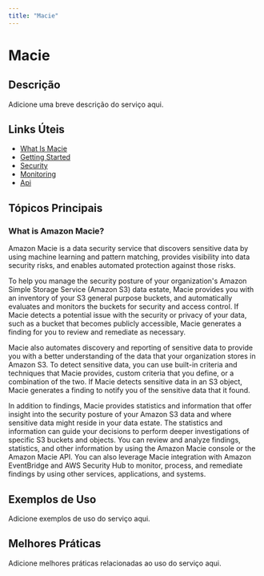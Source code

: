 ```yaml
---
title: "Macie"
---
```


# Macie

## Descrição

Adicione uma breve descrição do serviço aqui.

## Links Úteis

- [What Is Macie](https://docs.aws.amazon.com/macie/latest/userguide/what-is-macie.html)
- [Getting Started](https://docs.aws.amazon.com/macie/latest/userguide/getting-started.html)
- [Security](https://docs.aws.amazon.com/macie/latest/userguide/security.html)
- [Monitoring](https://docs.aws.amazon.com/macie/latest/userguide/monitoring.html)
- [Api](https://docs.aws.amazon.com/macie/latest/userguide/api.html)

## Tópicos Principais

### What is Amazon Macie?

Amazon Macie is a data security service that discovers sensitive data by using machine learning
  and pattern matching, provides visibility into data security risks, and enables automated
  protection against those risks.

To help you manage the security posture of your organization's Amazon Simple Storage Service (Amazon S3) data estate,
  Macie provides you with an inventory of your S3 general purpose buckets, and automatically
  evaluates and monitors the buckets for security and access control. If Macie detects a potential
  issue with the security or privacy of your data, such as a bucket that becomes publicly
  accessible, Macie generates a finding for you to review and remediate as necessary.

Macie also automates discovery and reporting of sensitive data to provide you with a better
  understanding of the data that your organization stores in Amazon S3. To detect sensitive data, you can
  use built-in criteria and techniques that Macie provides, custom criteria that you define, or a
  combination of the two. If Macie detects sensitive data in an S3 object, Macie generates a finding
  to notify you of the sensitive data that it found. 

In addition to findings, Macie provides statistics and information that offer insight into
  the security posture of your Amazon S3 data and where sensitive data might reside in your data estate.
  The statistics and information can guide your decisions to perform deeper investigations of
  specific S3 buckets and objects. You can review and analyze findings, statistics, and other
  information by using the Amazon Macie console or the Amazon Macie API. You can also leverage Macie
  integration with Amazon EventBridge and AWS Security Hub to monitor, process, and remediate findings by using other
  services, applications, and systems.

## Exemplos de Uso

Adicione exemplos de uso do serviço aqui.

## Melhores Práticas

Adicione melhores práticas relacionadas ao uso do serviço aqui.
